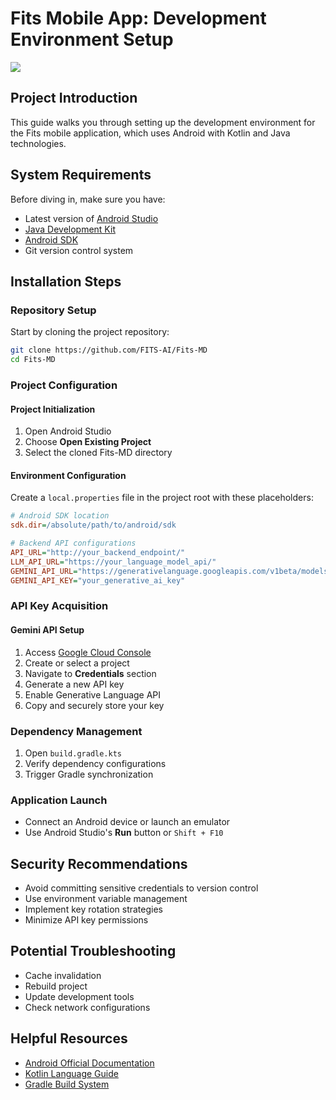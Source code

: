 # Fits Mobile App: Development Environment Setup

<img src="https://raw.githubusercontent.com/nudriin/Fits/refs/heads/main/fits-dark.png" align="center">

## Project Introduction
This guide walks you through setting up the development environment for the Fits mobile application, which uses Android with Kotlin and Java technologies.

## System Requirements
Before diving in, make sure you have:
- Latest version of [Android Studio](https://developer.android.com/studio)
- [Java Development Kit](https://www.oracle.com/java/technologies/javase-jdk11-downloads.html)
- [Android SDK](https://developer.android.com/studio#downloads)
- Git version control system

## Installation Steps

### Repository Setup
Start by cloning the project repository:
```bash
git clone https://github.com/FITS-AI/Fits-MD
cd Fits-MD
```

### Project Configuration

#### Project Initialization
1. Open Android Studio
2. Choose **Open Existing Project**
3. Select the cloned Fits-MD directory

#### Environment Configuration
Create a `local.properties` file in the project root with these placeholders:

```ini
# Android SDK location
sdk.dir=/absolute/path/to/android/sdk

# Backend API configurations
API_URL="http://your_backend_endpoint/"
LLM_API_URL="https://your_language_model_api/"
GEMINI_API_URL="https://generativelanguage.googleapis.com/v1beta/models/gemini-1.5-flash:generateContent/"
GEMINI_API_KEY="your_generative_ai_key"
```

### API Key Acquisition

#### Gemini API Setup
1. Access [Google Cloud Console](https://console.cloud.google.com/)
2. Create or select a project
3. Navigate to **Credentials** section
4. Generate a new API key
5. Enable Generative Language API
6. Copy and securely store your key

### Dependency Management
1. Open `build.gradle.kts`
2. Verify dependency configurations
3. Trigger Gradle synchronization

### Application Launch
- Connect an Android device or launch an emulator
- Use Android Studio's **Run** button or `Shift + F10`

## Security Recommendations
- Avoid committing sensitive credentials to version control
- Use environment variable management
- Implement key rotation strategies
- Minimize API key permissions

## Potential Troubleshooting
- Cache invalidation
- Rebuild project
- Update development tools
- Check network configurations

## Helpful Resources
- [Android Official Documentation](https://developer.android.com/docs)
- [Kotlin Language Guide](https://kotlinlang.org/docs/home.html)
- [Gradle Build System](https://gradle.org/documentation/)
